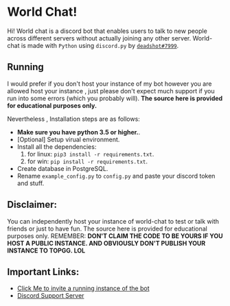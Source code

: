 # World Chat!

Hi! World chat is a discord bot that enables users to talk to new people across different servers without actually joining any other server.
World-chat is made with `Python` using `discord.py` by [`deadshot#7999`](https://discord.gg/aBM5xz6).

## Running

I would prefer if you don't host your instance of my bot however you are allowed host your instance , just please don't expect much support if you run into some errors (which you probably will). **The source here is provided for educational purposes only.**

Nevertheless , Installation steps are as follows:

- **Make sure you have python 3.5 or higher.**.
- [Optional] Setup virual environment.
- Install all the dependencies:
  1.  for linux: `pip3 install -r requirements.txt`.
  2.  for win: `pip install -r requirements.txt`.
- Create database in PostgreSQL.
- Rename `example_config.py` to `config.py` and paste your discord token and stuff.

## Disclaimer:

You can independently host your instance of world-chat to test or talk with friends or just to have fun. The source here is provided for educational purposes only.
REMEMBER: **DON'T CLAIM THE CODE TO BE YOURS IF YOU HOST A PUBLIC INSTANCE. AND OBVIOUSLY DON'T PUBLISH YOUR INSTANCE TO TOPGG. LOL**

## Important Links:

- [Click Me to invite a running instance of the bot](https://discord.com/oauth2/authorize?client_id=798914643988578364&scope=bot&permissions=2147483647)
- [Discord Support Server](https://discord.gg/aBM5xz6)
